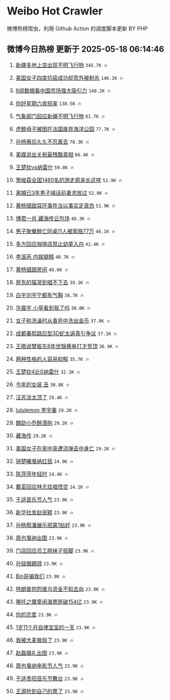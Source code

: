 # Weibo Hot Crawler 



微博热榜爬虫，利用 Github Action 的调度脚本更新 BY PHP 


## 微博今日热榜 更新于 2025-05-18 06:14:46 
1. [新疆多地上空出现不明飞行物](https://s.weibo.com/weibo?q=%23%E6%96%B0%E7%96%86%E5%A4%9A%E5%9C%B0%E4%B8%8A%E7%A9%BA%E5%87%BA%E7%8E%B0%E4%B8%8D%E6%98%8E%E9%A3%9E%E8%A1%8C%E7%89%A9%23&t=31&band_rank=1&Refer=top) `345.7K 🔥` 

1. [美国女子四度抗癌成功却意外被射杀](https://s.weibo.com/weibo?q=%23%E7%BE%8E%E5%9B%BD%E5%A5%B3%E5%AD%90%E5%9B%9B%E5%BA%A6%E6%8A%97%E7%99%8C%E6%88%90%E5%8A%9F%E5%8D%B4%E6%84%8F%E5%A4%96%E8%A2%AB%E5%B0%84%E6%9D%80%23&t=31&band_rank=2&Refer=top) `146.1K 🔥` 

1. [6组数据看中国市场强大吸引力](https://s.weibo.com/weibo?q=%236%E7%BB%84%E6%95%B0%E6%8D%AE%E7%9C%8B%E4%B8%AD%E5%9B%BD%E5%B8%82%E5%9C%BA%E5%BC%BA%E5%A4%A7%E5%90%B8%E5%BC%95%E5%8A%9B%23&t=31&band_rank=3&Refer=top) `140.2K 🔥` 

1. [你好星期六收视率](https://s.weibo.com/weibo?q=%23%E4%BD%A0%E5%A5%BD%E6%98%9F%E6%9C%9F%E5%85%AD%E6%94%B6%E8%A7%86%E7%8E%87%23&t=31&band_rank=4&Refer=top) `138.5K 🔥` 

1. [气象部门回应新疆不明飞行物](https://s.weibo.com/weibo?q=%23%E6%B0%94%E8%B1%A1%E9%83%A8%E9%97%A8%E5%9B%9E%E5%BA%94%E6%96%B0%E7%96%86%E4%B8%8D%E6%98%8E%E9%A3%9E%E8%A1%8C%E7%89%A9%23&t=31&band_rank=5&Refer=top) `81.7K 🔥` 

1. [虎鲸母子被困在法国废弃海洋公园](https://s.weibo.com/weibo?q=%23%E8%99%8E%E9%B2%B8%E6%AF%8D%E5%AD%90%E8%A2%AB%E5%9B%B0%E5%9C%A8%E6%B3%95%E5%9B%BD%E5%BA%9F%E5%BC%83%E6%B5%B7%E6%B4%8B%E5%85%AC%E5%9B%AD%23&t=31&band_rank=6&Refer=top) `77.7K 🔥` 

1. [孙杨赛后久久不忍离去](https://s.weibo.com/weibo?q=%23%E5%AD%99%E6%9D%A8%E8%B5%9B%E5%90%8E%E4%B9%85%E4%B9%85%E4%B8%8D%E5%BF%8D%E7%A6%BB%E5%8E%BB%23&t=31&band_rank=7&Refer=top) `70.3K 🔥` 

1. [美媒说出关税最残酷真相](https://s.weibo.com/weibo?q=%23%E7%BE%8E%E5%AA%92%E8%AF%B4%E5%87%BA%E5%85%B3%E7%A8%8E%E6%9C%80%E6%AE%8B%E9%85%B7%E7%9C%9F%E7%9B%B8%23&t=31&band_rank=8&Refer=top) `66.4K 🔥` 

1. [王楚钦vs纳雷什](https://s.weibo.com/weibo?q=%23%E7%8E%8B%E6%A5%9A%E9%92%A6vs%E7%BA%B3%E9%9B%B7%E4%BB%80%23&t=31&band_rank=9&Refer=top) `59.8K 🔥` 

1. [贺峻霖全国1460名的游走原来长这样](https://s.weibo.com/weibo?q=%23%E8%B4%BA%E5%B3%BB%E9%9C%96%E5%85%A8%E5%9B%BD1460%E5%90%8D%E7%9A%84%E6%B8%B8%E8%B5%B0%E5%8E%9F%E6%9D%A5%E9%95%BF%E8%BF%99%E6%A0%B7%23&t=31&band_rank=10&Refer=top) `52.9K 🔥` 

1. [离婚已3年男子喊话前妻求放过](https://s.weibo.com/weibo?q=%23%E7%A6%BB%E5%A9%9A%E5%B7%B23%E5%B9%B4%E7%94%B7%E5%AD%90%E5%96%8A%E8%AF%9D%E5%89%8D%E5%A6%BB%E6%B1%82%E6%94%BE%E8%BF%87%23&t=31&band_rank=11&Refer=top) `52.0K 🔥` 

1. [黄杨钿甜耳环事件当以事实定真伪](https://s.weibo.com/weibo?q=%23%E9%BB%84%E6%9D%A8%E9%92%BF%E7%94%9C%E8%80%B3%E7%8E%AF%E4%BA%8B%E4%BB%B6%E5%BD%93%E4%BB%A5%E4%BA%8B%E5%AE%9E%E5%AE%9A%E7%9C%9F%E4%BC%AA%23&t=31&band_rank=12&Refer=top) `51.9K 🔥` 

1. [博君一肖 藏海传云包场](https://s.weibo.com/weibo?q=%E5%8D%9A%E5%90%9B%E4%B8%80%E8%82%96%20%E8%97%8F%E6%B5%B7%E4%BC%A0%E4%BA%91%E5%8C%85%E5%9C%BA&t=31&band_rank=13&Refer=top) `49.3K 🔥` 

1. [男子聚餐醉亡同桌11人被索赔77万](https://s.weibo.com/weibo?q=%23%E7%94%B7%E5%AD%90%E8%81%9A%E9%A4%90%E9%86%89%E4%BA%A1%E5%90%8C%E6%A1%8C11%E4%BA%BA%E8%A2%AB%E7%B4%A2%E8%B5%9477%E4%B8%87%23&t=31&band_rank=14&Refer=top) `46.1K 🔥` 

1. [多方回应咖啡店禁止幼童入内](https://s.weibo.com/weibo?q=%23%E5%A4%9A%E6%96%B9%E5%9B%9E%E5%BA%94%E5%92%96%E5%95%A1%E5%BA%97%E7%A6%81%E6%AD%A2%E5%B9%BC%E7%AB%A5%E5%85%A5%E5%86%85%23&t=31&band_rank=15&Refer=top) `42.4K 🔥` 

1. [李溪芮 内娱腿精](https://s.weibo.com/weibo?q=%E6%9D%8E%E6%BA%AA%E8%8A%AE%20%E5%86%85%E5%A8%B1%E8%85%BF%E7%B2%BE&t=31&band_rank=16&Refer=top) `40.7K 🔥` 

1. [黄杨钿甜房间](https://s.weibo.com/weibo?q=%23%E9%BB%84%E6%9D%A8%E9%92%BF%E7%94%9C%E6%88%BF%E9%97%B4%23&t=31&band_rank=17&Refer=top) `40.6K 🔥` 

1. [房东的猫哭到唱不下去](https://s.weibo.com/weibo?q=%E6%88%BF%E4%B8%9C%E7%9A%84%E7%8C%AB%E5%93%AD%E5%88%B0%E5%94%B1%E4%B8%8D%E4%B8%8B%E5%8E%BB&t=31&band_rank=18&Refer=top) `39.1K 🔥` 

1. [白宇刘宇宁都有气胸](https://s.weibo.com/weibo?q=%23%E7%99%BD%E5%AE%87%E5%88%98%E5%AE%87%E5%AE%81%E9%83%BD%E6%9C%89%E6%B0%94%E8%83%B8%23&t=31&band_rank=19&Refer=top) `38.7K 🔥` 

1. [华晨宇 小草看到我了吗](https://s.weibo.com/weibo?q=%E5%8D%8E%E6%99%A8%E5%AE%87%20%E5%B0%8F%E8%8D%89%E7%9C%8B%E5%88%B0%E6%88%91%E4%BA%86%E5%90%97&t=31&band_rank=20&Refer=top) `38.0K 🔥` 

1. [女子称洗澡时从香皂中洗出金币](https://s.weibo.com/weibo?q=%23%E5%A5%B3%E5%AD%90%E7%A7%B0%E6%B4%97%E6%BE%A1%E6%97%B6%E4%BB%8E%E9%A6%99%E7%9A%82%E4%B8%AD%E6%B4%97%E5%87%BA%E9%87%91%E5%B8%81%23&t=31&band_rank=21&Refer=top) `37.8K 🔥` 

1. [成都春熙路巨型3D蛇太逼真引争议](https://s.weibo.com/weibo?q=%23%E6%88%90%E9%83%BD%E6%98%A5%E7%86%99%E8%B7%AF%E5%B7%A8%E5%9E%8B3D%E8%9B%87%E5%A4%AA%E9%80%BC%E7%9C%9F%E5%BC%95%E4%BA%89%E8%AE%AE%23&t=31&band_rank=22&Refer=top) `37.1K 🔥` 

1. [王皓说樊振东8年世锦赛单打才登顶](https://s.weibo.com/weibo?q=%23%E7%8E%8B%E7%9A%93%E8%AF%B4%E6%A8%8A%E6%8C%AF%E4%B8%9C8%E5%B9%B4%E4%B8%96%E9%94%A6%E8%B5%9B%E5%8D%95%E6%89%93%E6%89%8D%E7%99%BB%E9%A1%B6%23&t=31&band_rank=23&Refer=top) `36.9K 🔥` 

1. [两种性格的人容易抑郁](https://s.weibo.com/weibo?q=%23%E4%B8%A4%E7%A7%8D%E6%80%A7%E6%A0%BC%E7%9A%84%E4%BA%BA%E5%AE%B9%E6%98%93%E6%8A%91%E9%83%81%23&t=31&band_rank=24&Refer=top) `35.7K 🔥` 

1. [王楚钦4比0纳雷什](https://s.weibo.com/weibo?q=%23%E7%8E%8B%E6%A5%9A%E9%92%A64%E6%AF%940%E7%BA%B3%E9%9B%B7%E4%BB%80%23&t=31&band_rank=25&Refer=top) `32.3K 🔥` 

1. [今年的女装 丑](https://s.weibo.com/weibo?q=%E4%BB%8A%E5%B9%B4%E7%9A%84%E5%A5%B3%E8%A3%85%20%E4%B8%91&t=31&band_rank=26&Refer=top) `30.8K 🔥` 

1. [汪苏泷太顶了](https://s.weibo.com/weibo?q=%E6%B1%AA%E8%8B%8F%E6%B3%B7%E5%A4%AA%E9%A1%B6%E4%BA%86&t=31&band_rank=27&Refer=top) `29.4K 🔥` 

1. [lululemon 李宇春](https://s.weibo.com/weibo?q=lululemon%20%E6%9D%8E%E5%AE%87%E6%98%A5&t=31&band_rank=28&Refer=top) `29.2K 🔥` 

1. [魏劭小乔醉酒抱](https://s.weibo.com/weibo?q=%23%E9%AD%8F%E5%8A%AD%E5%B0%8F%E4%B9%94%E9%86%89%E9%85%92%E6%8A%B1%23&t=31&band_rank=29&Refer=top) `29.2K 🔥` 

1. [藏海传](https://s.weibo.com/weibo?q=%E8%97%8F%E6%B5%B7%E4%BC%A0&t=31&band_rank=30&Refer=top) `29.2K 🔥` 

1. [美国女子在家中突遭流弹击中身亡](https://s.weibo.com/weibo?q=%23%E7%BE%8E%E5%9B%BD%E5%A5%B3%E5%AD%90%E5%9C%A8%E5%AE%B6%E4%B8%AD%E7%AA%81%E9%81%AD%E6%B5%81%E5%BC%B9%E5%87%BB%E4%B8%AD%E8%BA%AB%E4%BA%A1%23&t=31&band_rank=31&Refer=top) `29.2K 🔥` 

1. [钟楚曦戛纳红毯](https://s.weibo.com/weibo?q=%E9%92%9F%E6%A5%9A%E6%9B%A6%E6%88%9B%E7%BA%B3%E7%BA%A2%E6%AF%AF&t=31&band_rank=32&Refer=top) `24.9K 🔥` 

1. [陈萍萍年轻时](https://s.weibo.com/weibo?q=%E9%99%88%E8%90%8D%E8%90%8D%E5%B9%B4%E8%BD%BB%E6%97%B6&t=31&band_rank=33&Refer=top) `24.4K 🔥` 

1. [戴荃回应林志炫唱悟空](https://s.weibo.com/weibo?q=%23%E6%88%B4%E8%8D%83%E5%9B%9E%E5%BA%94%E6%9E%97%E5%BF%97%E7%82%AB%E5%94%B1%E6%82%9F%E7%A9%BA%23&t=31&band_rank=34&Refer=top) `24.1K 🔥` 

1. [于适音乐节人气](https://s.weibo.com/weibo?q=%23%E4%BA%8E%E9%80%82%E9%9F%B3%E4%B9%90%E8%8A%82%E4%BA%BA%E6%B0%94%23&t=31&band_rank=35&Refer=top) `23.9K 🔥` 

1. [新华社发赵丽颖](https://s.weibo.com/weibo?q=%23%E6%96%B0%E5%8D%8E%E7%A4%BE%E5%8F%91%E8%B5%B5%E4%B8%BD%E9%A2%96%23&t=31&band_rank=36&Refer=top) `23.9K 🔥` 

1. [孙杨帮潘展乐把第1贴好](https://s.weibo.com/weibo?q=%23%E5%AD%99%E6%9D%A8%E5%B8%AE%E6%BD%98%E5%B1%95%E4%B9%90%E6%8A%8A%E7%AC%AC1%E8%B4%B4%E5%A5%BD%23&t=31&band_rank=37&Refer=top) `23.9K 🔥` 

1. [周也戛纳出图](https://s.weibo.com/weibo?q=%23%E5%91%A8%E4%B9%9F%E6%88%9B%E7%BA%B3%E5%87%BA%E5%9B%BE%23&t=31&band_rank=38&Refer=top) `23.9K 🔥` 

1. [门店回应员工脱袜子抠脚](https://s.weibo.com/weibo?q=%23%E9%97%A8%E5%BA%97%E5%9B%9E%E5%BA%94%E5%91%98%E5%B7%A5%E8%84%B1%E8%A2%9C%E5%AD%90%E6%8A%A0%E8%84%9A%23&t=31&band_rank=39&Refer=top) `23.9K 🔥` 

1. [孙铭徽踢球](https://s.weibo.com/weibo?q=%E5%AD%99%E9%93%AD%E5%BE%BD%E8%B8%A2%E7%90%83&t=31&band_rank=40&Refer=top) `23.9K 🔥` 

1. [Bin哥骗我们](https://s.weibo.com/weibo?q=Bin%E5%93%A5%E9%AA%97%E6%88%91%E4%BB%AC&t=31&band_rank=41&Refer=top) `23.9K 🔥` 

1. [特朗普抱怨援乌资金不知去向](https://s.weibo.com/weibo?q=%23%E7%89%B9%E6%9C%97%E6%99%AE%E6%8A%B1%E6%80%A8%E6%8F%B4%E4%B9%8C%E8%B5%84%E9%87%91%E4%B8%8D%E7%9F%A5%E5%8E%BB%E5%90%91%23&t=31&band_rank=42&Refer=top) `23.9K 🔥` 

1. [哪吒之魔童闹海票房破154亿](https://s.weibo.com/weibo?q=%23%E5%93%AA%E5%90%92%E4%B9%8B%E9%AD%94%E7%AB%A5%E9%97%B9%E6%B5%B7%E7%A5%A8%E6%88%BF%E7%A0%B4154%E4%BA%BF%23&t=31&band_rank=43&Refer=top) `23.9K 🔥` 

1. [你的恋爱](https://s.weibo.com/weibo?q=%E4%BD%A0%E7%9A%84%E6%81%8B%E7%88%B1&t=31&band_rank=44&Refer=top) `23.9K 🔥` 

1. [1岁11个月自律宝宝的一天](https://s.weibo.com/weibo?q=1%E5%B2%8111%E4%B8%AA%E6%9C%88%E8%87%AA%E5%BE%8B%E5%AE%9D%E5%AE%9D%E7%9A%84%E4%B8%80%E5%A4%A9&t=31&band_rank=45&Refer=top) `23.9K 🔥` 

1. [我被大麦做局了](https://s.weibo.com/weibo?q=%E6%88%91%E8%A2%AB%E5%A4%A7%E9%BA%A6%E5%81%9A%E5%B1%80%E4%BA%86&t=31&band_rank=46&Refer=top) `23.9K 🔥` 

1. [赵磊婚礼出图](https://s.weibo.com/weibo?q=%23%E8%B5%B5%E7%A3%8A%E5%A9%9A%E7%A4%BC%E5%87%BA%E5%9B%BE%23&t=31&band_rank=47&Refer=top) `23.9K 🔥` 

1. [周也戛纳电影节人气](https://s.weibo.com/weibo?q=%23%E5%91%A8%E4%B9%9F%E6%88%9B%E7%BA%B3%E7%94%B5%E5%BD%B1%E8%8A%82%E4%BA%BA%E6%B0%94%23&t=31&band_rank=48&Refer=top) `23.9K 🔥` 

1. [于适贵阳音乐节舞台](https://s.weibo.com/weibo?q=%23%E4%BA%8E%E9%80%82%E8%B4%B5%E9%98%B3%E9%9F%B3%E4%B9%90%E8%8A%82%E8%88%9E%E5%8F%B0%23&t=31&band_rank=49&Refer=top) `23.9K 🔥` 

1. [王源抢到自己的票了](https://s.weibo.com/weibo?q=%23%E7%8E%8B%E6%BA%90%E6%8A%A2%E5%88%B0%E8%87%AA%E5%B7%B1%E7%9A%84%E7%A5%A8%E4%BA%86%23&t=31&band_rank=50&Refer=top) `23.9K 🔥` 

